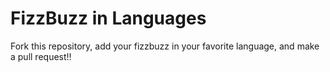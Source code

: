 # FizzBuzz in Languages
Fork this repository, add your fizzbuzz in your favorite language, and make a pull request!!

